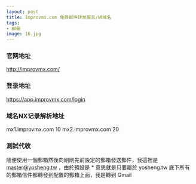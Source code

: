```yaml
---
layout: post
title: Improvmx.com 免费邮件转发服务/绑域名
tags:
- 邮箱
image: 16.jpg
---
```


### 官网地址
http://improvmx.com/

### 登录地址
https://app.improvmx.com/login

### 域名NX记录解析地址
mx1.improvmx.com 10
mx2.improvmx.com 20

### 測試代收
隨便使用一個郵箱然後向剛剛先前設定的郵箱發送郵件，我這裡是 master@yosheng.tw ，由於預設是 * 意思就是只要屬於 yosheng.tw 底下所有的郵箱信件都轉發到配置的郵箱上面，我是轉到 Gmail
